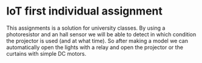 # IoT first individual assignment

This assignments is a solution for university classes.
By using a photoresistor and an hall sensor we will be able to detect in which condition the projector is used (and at what time).
So after making a model we can automatically open the lights with a relay and open the projector or the curtains with simple DC motors.
